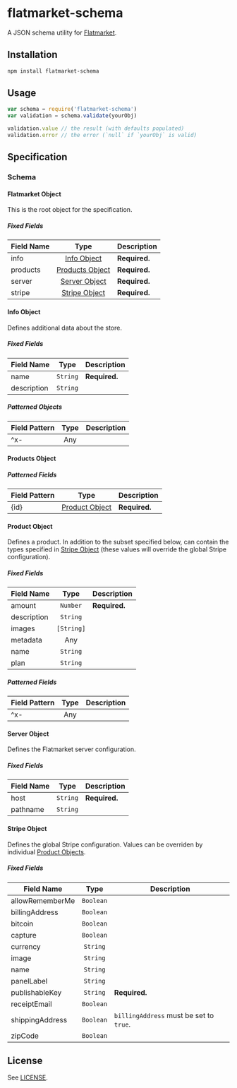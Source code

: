 # flatmarket-schema

A JSON schema utility for [Flatmarket](https://github.com/christophercliff/flatmarket).

## Installation

```sh
npm install flatmarket-schema
```

## Usage

```js
var schema = require('flatmarket-schema')
var validation = schema.validate(yourObj)

validation.value // the result (with defaults populated)
validation.error // the error (`null` if `yourObj` is valid)
```

## Specification

### Schema

#### Flatmarket Object

This is the root object for the specification.

##### Fixed Fields

Field Name | Type | Description
---|:---:|---
info | [Info Object](#info-object) | **Required.**
products | [Products Object](#products-object) | **Required.**
server | [Server Object](#server-object) | **Required.**
stripe | [Stripe Object](#stripe-object) | **Required.**

#### Info Object

Defines additional data about the store.

##### Fixed Fields

Field Name | Type | Description
---|:---:|---
name | `String` | **Required.**
description | `String` |

##### Patterned Objects

Field Pattern | Type | Description
---|:---:|---
^x- | Any |

#### Products Object

##### Patterned Fields

Field Pattern | Type | Description
---|:---:|---
{id} | [Product Object](#product-object) | **Required.**

#### Product Object

Defines a product. In addition to the subset specified below, can contain the types specified in [Stripe Object](#stripe-object) (these values will override the global Stripe configuration).

##### Fixed Fields

Field Name | Type | Description
---|:---:|---
amount | `Number` | **Required.**
description | `String` |
images | `[String]` |
metadata | Any |
name | `String` |
plan | `String` |

##### Patterned Fields

Field Pattern | Type | Description
---|:---:|---
^x- | Any |

#### Server Object

Defines the Flatmarket server configuration.

##### Fixed Fields

Field Name | Type | Description
---|:---:|---
host | `String` | **Required.**
pathname | `String` |

#### Stripe Object

Defines the global Stripe configuration. Values can be overriden by individual [Product Objects](#product-object).

##### Fixed Fields

Field Name | Type | Description
---|:---:|---
allowRememberMe | `Boolean` |
billingAddress | `Boolean` |
bitcoin | `Boolean` |
capture | `Boolean` |
currency | `String` |
image | `String` |
name | `String` |
panelLabel | `String` |
publishableKey | `String` | **Required.**
receiptEmail | `Boolean` |
shippingAddress | `Boolean` | `billingAddress` must be set to `true`.
zipCode | `Boolean` |

## License

See [LICENSE](https://github.com/christophercliff/flatmarket/blob/master/LICENSE.md).
